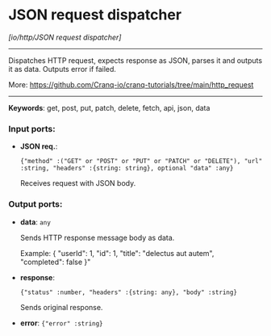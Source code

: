 # JSON request dispatcher

_[io/http/JSON request dispatcher]_

---

Dispatches HTTP request, expects response as JSON, parses it and outputs it as data. Outputs error if failed.  
  
More: https://github.com/Cranq-io/cranq-tutorials/tree/main/http_request  

---

__Keywords__: get, post, put, patch, delete, fetch, api, json, data

### Input ports:

* __JSON req.__: 
    ```
    {"method" :("GET" or "POST" or "PUT" or "PATCH" or "DELETE"), "url" :string, "headers" :{string: string}, optional "data" :any}
    ```

    Receives request with JSON body.

### Output ports:

* __data__: ` any `

    Sends HTTP response message body as data.
    
    Example:
    {
      "userId": 1, 
      "id": 1, 
      "title": "delectus aut autem",  
      "completed": false
    }"


* __response__: 
    ```
    {"status" :number, "headers" :{string: any}, "body" :string}
    ```

    Sends original response.


* __error__: ` {"error" :string} `

